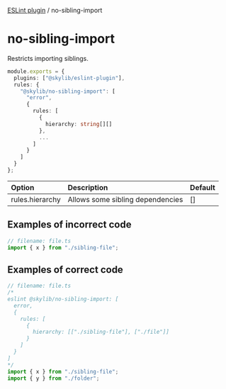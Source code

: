 [ESLint plugin](https://ilyub.github.io/eslint-plugin/) / no-sibling-import

# no-sibling-import

Restricts importing siblings.

```ts
module.exports = {
  plugins: ["@skylib/eslint-plugin"],
  rules: {
    "@skylib/no-sibling-import": [
      "error",
      {
        rules: [
          {
            hierarchy: string[][]
          },
          ...
        ]
      }
    ]
  }
};
```

| Option | Description | Default |
| :----- | :----- | :----- |
| rules.hierarchy | Allows some sibling dependencies | [] |

## Examples of incorrect code

```ts
// filename: file.ts
import { x } from "./sibling-file";
```

## Examples of correct code

```ts
// filename: file.ts
/*
eslint @skylib/no-sibling-import: [
  error,
  {
    rules: [
      {
        hierarchy: [["./sibling-file"], ["./file"]]
      }
    ]
  }
]
*/
import { x } from "./sibling-file";
import { y } from "./folder";
```